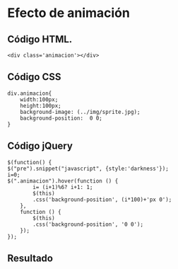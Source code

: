 <script type="text/javascript" src="../js/jquery.snippet.js"></script>
<link rel="stylesheet" type="text/css" href="../css/jquery.snippet.css" />
<link rel="stylesheet" type="text/css" href="../css/style.css" />
<script language="Javascript"  type="text/javascript">
$(function() {
    $("pre").snippet("javascript", {style:'darkness'});
    i=0;
    $(".animacion").hover(function () {
			i= (i+1)%6? i+1: 1;
			$(this)
			.css('background-position', (i*100)+'px 0');
		},
		function () {
			$(this)
			.css('background-position', '0 0');
		});
});
</script><style type="text/css" media="all">
div.animacion{
    width:100px;
    height:300px;
    background-image: URL(../img/sprite.jpg);
    background-position:  0 0;
}</style>


# Efecto de animación

## Código HTML.
	<div class='animacion'></div>

## Código CSS
	div.animacion{
		width:100px;
		height:100px;
		background-image: (../img/sprite.jpg);
		background-position:  0 0;
	}
## Código jQuery
	
	$(function() {
    $("pre").snippet("javascript", {style:'darkness'});
    i=0;
    $(".animacion").hover(function () {
			i= (i+1)%6? i+1: 1;
			$(this)
			.css('background-position', (i*100)+'px 0');
		},
		function () {
			$(this)
			.css('background-position', '0 0');
		});
	});

## Resultado

<div class='animacion'></div>

